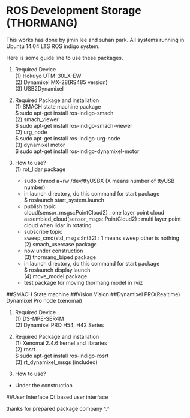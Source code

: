 # ROS Development Storage (THORMANG)
This works has done by jimin lee and suhan park.
All systems running in Ubuntu 14.04 LTS ROS indigo system.

Here is some guide line to use these packages.

1. Required Device <br />
  (1) Hokuyo UTM-30LX-EW<br />
  (2) Dynamixel MX-28(RS485 version)<br />
  (3) USB2Dynamixel<br />

2. Required Package and installation<br />
  (1) SMACH state machine package<br />
	$ sudo apt-get install ros-indigo-smach<br />
  (2) smach_viewer<br />
	$ sudo apt-get install ros-indigo-smach-viewer<br />
  (2) urg_node<br />
	$ sudo apt-get install ros-indigo-urg-node<br />
  (3) dynamixel motor<br />
	$ sudo apt-get install ros-indigo-dynamixel-motor<br />

3. How to use?<br />
  (1) rot_lidar package<br />
      - sudo chmod a+rw /dev/ttyUSBX (X means number of ttyUSB number)<br />
      - in launch directory, do this command for start package<br />
	$ roslaunch start_system.launch<br />
      - publish topic<br />
        cloud(sensor_msgs::PointCloud2) : one layer point cloud <br />
        assembled_cloud(sensor_msgs::PointCloud2) : multi layer point cloud when lidar in rotating <br />
      - subscribe topic <br />
	sweep_cmd(std_msgs::Int32) : 1 means sweep other is nothing <br />
  (2) smach_usercase package <br />
      - now under construction <br />
  (3) thormang_biped package <br />
      - in launch directory, do this command for start package <br />
        $ roslaunch display.launch <br />
  (4) move_model package <br />
      - test package for moving thormang model in rviz <br />

##SMACH
State machine
##Vision
Vision
##Dynamixel PRO(Realtime)
Dynamixel Pro node (xenomai)

1. Required Device <br />
  (1) DS-MPE-SER4M<br />
  (2) Dynamixel PRO H54, H42 Series<br />

2. Required Package and installation<br />
  (1) Xenomai 2.4.6 kernel and libraries<br />
  (2) rosrt<br />
	$ sudo apt-get install ros-indigo-rosrt<br />
  (3) rt_dynamixel_msgs (included)<br />

3. How to use?<br />
  - Under the construction

##User Interface
Qt based user interface

thanks for prepared package company ^.^
